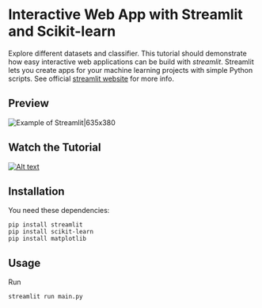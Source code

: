 
# Interactive Web App with Streamlit and Scikit-learn
Explore different datasets and classifier. This tutorial should demonstrate how easy interactive web applications can be build with *streamlit*. Streamlit lets you create apps for your machine learning projects with simple Python scripts. See official [streamlit website](https://www.streamlit.io/) for more info.

## Preview
![Example of Streamlit|635x380](data/example.gif)

## Watch the Tutorial
  [![Alt text](https://img.youtube.com/vi/Klqn--Mu2pE/hqdefault.jpg)](https://www.youtube.com/watch?v=Klqn--Mu2pE)

## Installation
You need these dependencies:
```console
pip install streamlit
pip install scikit-learn
pip install matplotlib
```

## Usage
Run
```console
streamlit run main.py
